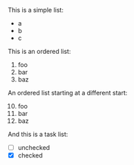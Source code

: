 This is a simple list:

* a
* b
* c

This is an ordered list:

1. foo
2. bar
3. baz

An ordered list starting at a different start:

10. foo
11. bar
12. baz

And this is a task list:

* [ ] unchecked
* [x] checked